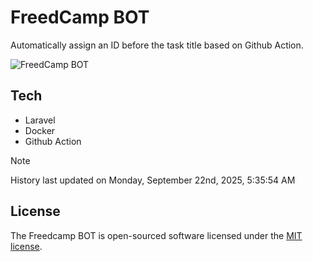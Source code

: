 # FreedCamp BOT

Automatically assign an ID before the task title based on Github Action.

![FreedCamp BOT](https://repository-images.githubusercontent.com/737932867/7d34798b-2680-471c-b089-a78a718d3d6a)

## Tech

- Laravel
- Docker
- Github Action

> [!NOTE]  
> History last updated on Monday, September 22nd, 2025, 5:35:54 AM

## License

The Freedcamp BOT is open-sourced software licensed under the [MIT license](https://opensource.org/licenses/MIT).
